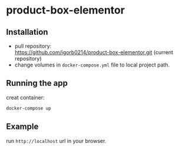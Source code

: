# product-box-elementor

## Installation
- pull repository:<br/>
https://github.com/igorb0214/product-box-elementor.git (current repository)
- change volumes in `docker-compose.yml` file to local project path.<br/>


## Running the app
creat container:<br/>
```bash
docker-compose up
```
## Example
run `http://localhost` url in your browser.
<br/>

